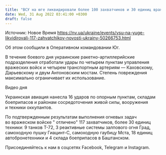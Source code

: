 ```yaml
---
title: "ВСУ на юге ликвидировали более 100 захватчиков и 30 единиц вражеской техники"
date: Wed, 31 Aug 2022 03:41:00 +0300
draft: false
---
```

Источник: Новое Время https://nv.ua/ukraine/events/vsu-na-yuge-likvidirovali-117-zahvatchikov-novosti-ukrainy-50266753.html


Об этом сообщили в Оперативном командовании Юг.

В течение боевого дня украинские ракетно-артиллерийские подразделения отработали удары по четырем пунктам управления вражеских войск и четырем транспортным артериям — Каховскому, Дарьевскому и двум Антоновским мостам. Степень повреждения максимально ограничивает их использование.

 Видео дня   

Украинская авиация нанесла 16 ударов по опорным пунктам, складам боеприпасов и районам сосредоточения живой силы, вооружения и техники оккупантов.

По подтвержденным результатам выполнения огневых задач во вражеском войске " отличено" 117 захватчиков, более 30 единиц техники: 9 танков Т-72, 3 реактивные системы залпового огня Град, самоходную пушку Гиацинт-С, самоходную гаубицу Мста, 18 единиц автобронетехники и 4 склада боеприпасов в Баштанском.

Присоединяйтесь к нам в соцсетях Facebook, Telegram и Instagram.
